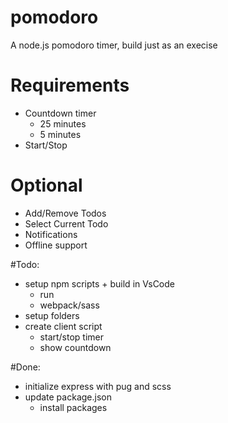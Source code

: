 # pomodoro
A node.js pomodoro timer, build just as an execise

# Requirements
- Countdown timer
    - 25 minutes
    - 5 minutes
- Start/Stop

# Optional
- Add/Remove Todos
- Select Current Todo
- Notifications
- Offline support

#Todo:
- setup npm scripts + build in VsCode
    - run 
    - webpack/sass
- setup folders
- create client script
    - start/stop timer
    - show countdown

#Done:
- initialize express with pug and scss
- update package.json
    - install packages


